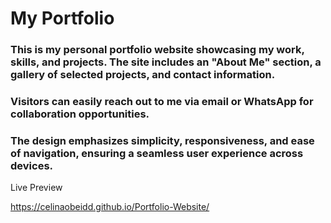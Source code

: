 # My Portfolio

### This is my personal portfolio website showcasing my work, skills, and projects. The site includes an "About Me" section, a gallery of selected projects, and contact information.
### Visitors can easily reach out to me via email or WhatsApp for collaboration opportunities.
### The design emphasizes simplicity, responsiveness, and ease of navigation, ensuring a seamless user experience across devices.

Live Preview 

https://celinaobeidd.github.io/Portfolio-Website/

